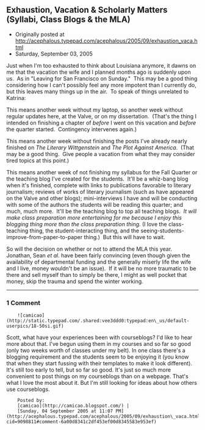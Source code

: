 ## Exhaustion, Vacation & Scholarly Matters (Syllabi, Class Blogs & the MLA) 

 * Originally posted at http://acephalous.typepad.com/acephalous/2005/09/exhaustion_vaca.html
 * Saturday, September 03, 2005



Just when I'm too exhausted to think about Louisiana anymore, it dawns on me that the vacation the wife and I planned months ago is suddenly upon us.  As in "Leaving for San Francisco on Sunday."  This may be a good thing considering how I can't possibly feel any more impotent than I currently do, but this leaves many things up in the air.  To speak of things unrelated to Katrina:

This means another week without my laptop, so another week without regular updates here, at the Valve, or on my dissertation.  (That's the thing I intended on finishing a chapter of _before_ I went on this vacation and _before_ the quarter started.  Contingency intervenes again.)

This means another week without finishing the posts I've already nearly finished on _The Literary Wittgenstein_ and _The Plot Against America_.  (That may be a good thing.  Give people a vacation from what they may consider tired topics at this point.)

This means another week of not finishing my syllabus for the Fall Quarter or the teaching blog I've created for the students.  It'll be a whiz-bang blog when it's finished, complete with links to publications favorable to literary journalism; reviews of works of literary journalism (such as have appeared on the Valve and other blogs); mini-interviews I have and will be conducting with some of the authors the students will be reading this quarter; and much, much more.  It'll be the teaching blog to top all teaching blogs.  _It will make class preparation more entertaining for me because I enjoy this blogging thing more than the class preparation thing._ (I love the class-teaching thing, the student-interacting thing, and the seeing-students-improve-from-paper-to-paper thing.)  But this will have to wait.

So will the decision on whether or not to attend the MLA this year.  Jonathan, Sean _et al._ have been fairly convincing (even though given the availability of departmental funding and the generally miserly life the wife and I live, money wouldn't be an issue).  If it will be no more traumatic to be there and sell myself than to simply be there, I might as well pocket that money, skip the trauma and spend the winter working.  

		

* * *

### 1 Comment 

		

                
[]()

	

		![camicao](http://static.typepad.com/.shared:vee3ddd0:typepad:en\_us/default-userpics/18-50si.gif)
	

	

		

Scott, what have your experiences been with courseblogs? I'd like to hear more about that. I've begun using them in my courses and so far so good (only two weeks worth of classes under my belt). In one class there's a blogging requirement and the students seem to be enjoying it (you know that when they start fussing with their templates to make it look different). It's still too early to tell, but so far so good. It's just so much more convenient to post things on my courseblogs than on a webpage. That's what I love the most about it. But I'm still looking for ideas about how others use courseblogs.

	

		Posted by:
		[camicao](http://camicao.blogspot.com/) |
		[Sunday, 04 September 2005 at 11:07 PM](http://acephalous.typepad.com/acephalous/2005/09/exhaustion\_vaca.html?cid=9098811#comment-6a00d8341c2df453ef00d8345583e953ef)

		

        